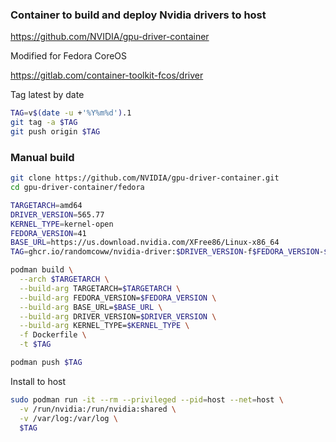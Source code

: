 ### Container to build and deploy Nvidia drivers to host

https://github.com/NVIDIA/gpu-driver-container

Modified for Fedora CoreOS

https://gitlab.com/container-toolkit-fcos/driver

Tag latest by date

```bash
TAG=v$(date -u +'%Y%m%d').1
git tag -a $TAG
git push origin $TAG
```

### Manual build

```bash
git clone https://github.com/NVIDIA/gpu-driver-container.git
cd gpu-driver-container/fedora

TARGETARCH=amd64
DRIVER_VERSION=565.77
KERNEL_TYPE=kernel-open
FEDORA_VERSION=41
BASE_URL=https://us.download.nvidia.com/XFree86/Linux-x86_64
TAG=ghcr.io/randomcoww/nvidia-driver:$DRIVER_VERSION-f$FEDORA_VERSION-$TARGETARCH

podman build \
  --arch $TARGETARCH \
  --build-arg TARGETARCH=$TARGETARCH \
  --build-arg FEDORA_VERSION=$FEDORA_VERSION \
  --build-arg BASE_URL=$BASE_URL \
  --build-arg DRIVER_VERSION=$DRIVER_VERSION \
  --build-arg KERNEL_TYPE=$KERNEL_TYPE \
  -f Dockerfile \
  -t $TAG

podman push $TAG
```

Install to host

```bash
sudo podman run -it --rm --privileged --pid=host --net=host \
  -v /run/nvidia:/run/nvidia:shared \
  -v /var/log:/var/log \
  $TAG
```
